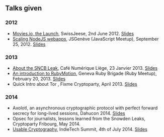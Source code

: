 ## Talks given

### 2012

- [Movies.io, the Launch](http://www.swissjeese.com/2012/index.html), SwissJeese, 2nd June 2012. [Slides](https://speakerdeck.com/fredericjacobs/movies-dot-io-the-launch)
- [Scaling NodeJS webapps](http://www.meetup.com/jsromandie/events/81731522/), JSGenève (JavaScript Meetup), September 25, 2012. [Slides](https://speakerdeck.com/fredericjacobs/jsgeneve-talk-scaling-webapps-with-node-dot-js)

### 2013

- [About the SNCB Leak](https://www.eventbrite.com/e/inscription-cafe-numerique-liege-s03-7-privacy-vs-technology-5225010146), Café Numérique Liège, 23 Janvier 2013. [Slides](https://speakerdeck.com/fredericjacobs/cafe-numerique-liege-23-janvier-2013)
- [An introduction to RubyMotion](http://www.meetup.com/genevarb/events/98802632/), Geneva Ruby Brigade (Ruby Meetup), February 20, 2013. [Slides](https://speakerdeck.com/fredericjacobs/rubymotion-geneva-dot-rb)
- Quick Intro about Tor , Fixme Cryptoparty, April 2013. [Slides](https://speakerdeck.com/fredericjacobs/cryptoparty-april-2013-tor)

### 2014 

- Axolotl, an asynchronous cryptographic protocol with perfect forward secrecy for long-lived sessions,  Dahucon 2014. [Slides](https://speakerdeck.com/fredericjacobs/axolotl-an-asynchronous-cryptographic-protocol-with-perfect-forward-secrecy-for-long-lived-sessions) 
- Opsec for journalists, lessons learned from the Snowden Leaks, Cryptoparty Fribourg, May 2014.
- [Usable Cryptography](https://ind.ie/summit/), IndieTech Summit, 4th of July 2014. [Slides](https://speakerdeck.com/fredericjacobs/usable-cryptography)
